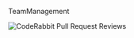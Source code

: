 TeamManagement

![CodeRabbit Pull Request Reviews](https://img.shields.io/coderabbit/prs/github/Tasknova/TeamManagement?utm_source=oss&utm_medium=github&utm_campaign=Tasknova%2FTeamManagement&labelColor=171717&color=FF570A&link=https%3A%2F%2Fcoderabbit.ai&label=CodeRabbit+Reviews)
